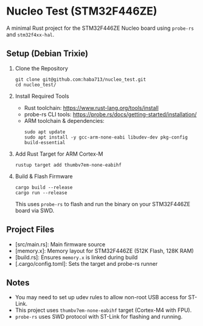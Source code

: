 # Nucleo Test (STM32F446ZE)

A minimal Rust project for the STM32F446ZE Nucleo board using `probe-rs` and
`stm32f4xx-hal`.

## Setup (Debian Trixie)

1. Clone the Repository
    ```
    git clone git@github.com:haba713/nucleo_test.git
    cd nucleo_test/
    ```
2. Install Required Tools

    - Rust toolchain: https://www.rust-lang.org/tools/install
    - probe-rs CLI tools: https://probe.rs/docs/getting-started/installation/
    - ARM toolchain & dependencies:
        ```
        sudo apt update
        sudo apt install -y gcc-arm-none-eabi libudev-dev pkg-config build-essential
        ```
        
3. Add Rust Target for ARM Cortex-M
    ```
    rustup target add thumbv7em-none-eabihf
    ```
    
4. Build & Flash Firmware
    ```
    cargo build --release
    cargo run --release
    ```
    This uses `probe-rs` to flash and run the binary on your STM32F446ZE board
    via SWD.

## Project Files

- [src/main.rs]: Main firmware source
- [memory.x]: Memory layout for STM32F446ZE (512K Flash, 128K RAM)
- [build.rs]: Ensures `memory.x` is linked during build
- [.cargo/config.toml]: Sets the target and probe-rs runner

## Notes

- You may need to set up udev rules to allow non-root USB access for ST-Link.
- This project uses `thumbv7em-none-eabihf` target (Cortex-M4 with FPU).
- `probe-rs` uses SWD protocol with ST-Link for flashing and running.
